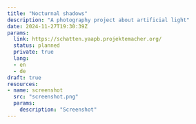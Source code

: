```yaml
---
title: "Nocturnal shadows"
description: "A photography project about artificial light"
date: 2024-11-27T19:30:39Z
params:
  link: https://schatten.yaapb.projektemacher.org/
  status: planned
  private: true
  lang:
  - en
  - de
draft: true
resources:
- name: screenshot
  src: "screenshot.png"
  params:
    description: "Screenshot"
---
```

